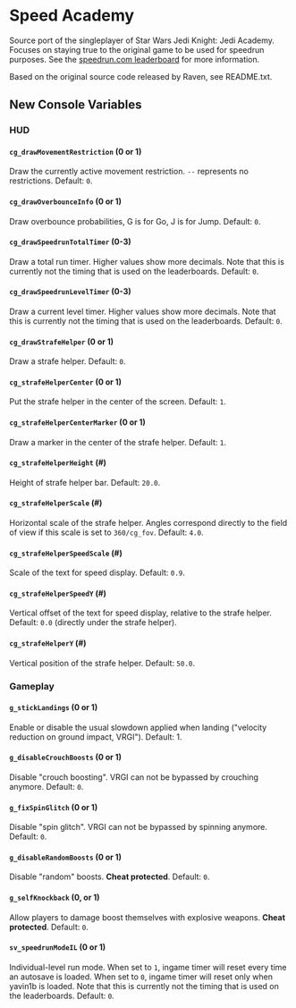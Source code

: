 # Speed Academy

Source port of the singleplayer of Star Wars Jedi Knight: Jedi Academy.
Focuses on staying true to the original game to be used for speedrun purposes.
See the [speedrun.com leaderboard](https://www.speedrun.com/jka) for more information.

Based on the original source code released by Raven, see README.txt.

## New Console Variables

### HUD

#### `cg_drawMovementRestriction` (0 or 1)

Draw the currently active movement restriction.
`--` represents no restrictions.
Default: `0`.

#### `cg_drawOverbounceInfo` (0 or 1)

Draw overbounce probabilities, G is for Go, J is for Jump.
Default: `0`.

#### `cg_drawSpeedrunTotalTimer` (0-3)

Draw a total run timer.
Higher values show more decimals.
Note that this is currently not the timing that is used on the leaderboards.
Default: `0`.

#### `cg_drawSpeedrunLevelTimer` (0-3)

Draw a current level timer.
Higher values show more decimals.
Note that this is currently not the timing that is used on the leaderboards.
Default: `0`.

#### `cg_drawStrafeHelper` (0 or 1)

Draw a strafe helper.
Default: `0`.

#### `cg_strafeHelperCenter` (0 or 1)

Put the strafe helper in the center of the screen.
Default: `1`.

#### `cg_strafeHelperCenterMarker` (0 or 1)

Draw a marker in the center of the strafe helper.
Default: `1`.

#### `cg_strafeHelperHeight` (#)

Height of strafe helper bar.
Default: `20.0`.

#### `cg_strafeHelperScale` (#)

Horizontal scale of the strafe helper.
Angles correspond directly to the field of view if this scale is set to `360/cg_fov`.
Default: `4.0`.

#### `cg_strafeHelperSpeedScale` (#)

Scale of the text for speed display.
Default: `0.9`.

#### `cg_strafeHelperSpeedY` (#)

Vertical offset of the text for speed display, relative to the strafe helper.
Default: `0.0` (directly under the strafe helper).

#### `cg_strafeHelperY` (#)

Vertical position of the strafe helper.
Default: `50.0`.

### Gameplay

#### `g_stickLandings` (0 or 1)

Enable or disable the usual slowdown applied when landing ("velocity reduction on ground impact, VRGI").
Default: 1.

#### `g_disableCrouchBoosts` (0 or 1)

Disable "crouch boosting".
VRGI can not be bypassed by crouching anymore.
Default: `0`.

#### `g_fixSpinGlitch` (0 or 1)

Disable "spin glitch".
VRGI can not be bypassed by spinning anymore.
Default: `0`.

#### `g_disableRandomBoosts` (0 or 1)

Disable "random" boosts.
**Cheat protected**.
Default: `0`.

#### `g_selfKnockback` (0, or 1)

Allow players to damage boost themselves with explosive weapons.
**Cheat protected**.
Default: `0`.

#### `sv_speedrunModeIL` (0 or 1)

Individual-level run mode.
When set to `1`, ingame timer will reset every time an autosave is loaded.
When set to `0`, ingame timer will reset only when yavin1b is loaded.
Note that this is currently not the timing that is used on the leaderboards.
Default: `0`.
